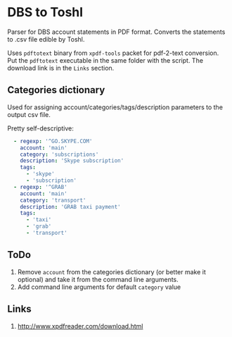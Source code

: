 # DBS to Toshl

Parser for DBS account statements in PDF format. Converts the statements to .csv file edible by Toshl.

Uses `pdftotext` binary from `xpdf-tools` packet for pdf-2-text conversion. Put the `pdftotext` executable in the same folder with the script. The download link is in the `Links` section.

## Categories dictionary

Used for assigning account/categories/tags/description parameters to the output csv file.

Pretty self-descriptive:

```yaml
  - regexp: '^GO.SKYPE.COM'
    account: 'main'
    category: 'subscriptions'
    description: 'Skype subscription'
    tags:
      - 'skype'
      - 'subscription'
  - regexp: '^GRAB'
    account: 'main'
    category: 'transport'
    description: 'GRAB taxi payment'
    tags:
      - 'taxi'
      - 'grab'
      - 'transport'
```

## ToDo

1. Remove `account` from the categories dictionary (or better make it optional) and take it from the command line arguments.
1. Add command line arguments for default `category` value

## Links
1. http://www.xpdfreader.com/download.html
